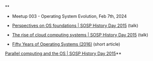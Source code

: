 **

- Meetup 003 - Operating System Evolution, Feb 7th, 2024
    

- [Perspectives on OS foundations | SOSP History Day 2015](https://dl.acm.org/doi/10.1145/2830903.2830904) (talk)
    
- [The rise of cloud computing systems | SOSP History Day 2015](https://dl.acm.org/doi/10.1145/2830903.2830913) (talk)
    
- [Fifty Years of Operating Systems (2016)](https://dl.acm.org/doi/pdf/10.1145/2880150) (short article)
    

[Parallel computing and the OS | SOSP History Day 2015](https://dl.acm.org/doi/10.1145/2830903.2830911)**

